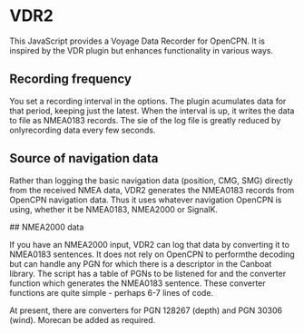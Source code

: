 # VDR2
 
This JavaScript provides a Voyage Data Recorder for OpenCPN.  It is inspired by the VDR plugin but enhances functionality in various ways.

## Recording frequency

You set a recording interval in the options.  The plugin acumulates data for that period, keeping just the latest.  When the interval is up, it writes the data to file as NMEA0183 records.  The sie of the log file is greatly reduced by onlyrecording data every few seconds.

## Source of navigation data

Rather than logging the basic navigation data (position, CMG, SMG) directly from the received NMEA data, VDR2 generates the NMEA0183 records from OpenCPN navigation data.  Thus it uses whatever navigation OpenCPN is using, whether it be NMEA0183, NMEA2000 or SignalK.

## NMEA2000 data

If you have an NMEA2000 input, VDR2 can log that data by converting it to NMEA0183 sentences.  It does not rely on OpenCPN to performthe decoding but can handle any PGN for which there is a descriptor in the Canboat library.  The script has a table of PGNs to be listened for and the converter function which generates the NMEA0183 sentence.  These converter functions are quite simple - perhaps 6-7 lines of code.

At present, there are converters for PGN 128267 (depth) and PGN 30306 (wind).  Morecan be added as required.
